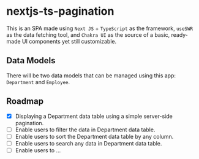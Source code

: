 # nextjs-ts-pagination

This is an SPA made using `Next JS` + `TypeScript` as the framework, `useSWR` as the data fetching tool, and `Chakra UI` as the source of a basic, ready-made UI components yet still customizable.

## Data Models
There will be two data models that can be managed using this app: `Department` and `Employee`. 

## Roadmap
- [x] Displaying a Department data table using a simple server-side pagination.
- [ ] Enable users to filter the data in Department data table.
- [ ] Enable users to sort the Department data table by any column.
- [ ] Enable users to search any data in Department data table.
- [ ] Enable users to ...